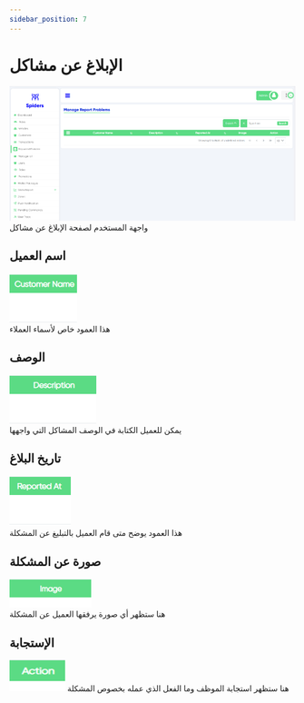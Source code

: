 ```yaml
---
sidebar_position: 7
---
```

# الإبلاغ عن مشاكل

<img src="/img/reportproblems/reportedProblem1.png"/>
<br/>
واجهة المستخدم لصفحة الإبلاغ عن مشاكل

## اسم العميل
<img src="/img/reportproblems/reportedProblem3.png"/>
<br/>
هذا العمود خاص لأسماء العملاء

## الوصف
<img src="/img/reportproblems/reportedProblem4.png"/>
<br/>
يمكن للعميل الكتابة في الوصف المشاكل التي واجهها  

## تاريخ البلاغ
<img src="/img/reportproblems/reportedProblem5.png"/>
<br/>
هذا العمود يوضح متى قام العميل بالتبليغ عن المشكلة

## صورة عن المشكلة
<img src="/img/reportproblems/reportedProblem6.png"/>
<br/>
هنا ستظهر أي صورة يرفقها العميل عن المشكلة


## الإستجابة
<img src="/img/reportproblems/reportedProblem7.png"/>
هنا ستظهر استجابة الموظف وما الفعل الذي عمله بخصوص المشكلة
